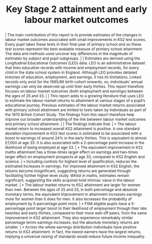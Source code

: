 ---
layout: publication
title: Key Stage 2 attainment and early labour market outcomes
authors: Louis Hodge
year: 2023
institution: Department for Education
address: London, UK
type: Research Report
number: RR1295
pdf: assets.publishing.service.gov.uk/media/63d0e5b1e90e071ba56e0eaa/Key_stage_2_attainment_and_early_labour_market_outcomes.pdf
landing: www.gov.uk/government/publications/key-stage-2-attainment-and-early-labour-market-outcomes
abstract: |
    | The main contribution of this report is to provide estimates of the changes in labour market outcomes associated with small improvements in KS2 test scores. Every pupil takes these tests in their final year of primary school and so these test scores represent the best available measure of primary school attainment. The data and methods used uncover key differences in the magnitude of estimates by subject and pupil subgroups.
    |
    | Estimates are derived using the Longitudinal Educational Outcomes (LEO) data. LEO is an administrative dataset that links education records with income and employment records, for every child in the state school system in England. Although LEO provides detailed histories of education, employment, and earnings, it has its limitations. Linked records only exist for the 1985/86 birth cohort onwards, so, individuals’ annual earnings can only be observed up until their early thirties. This report therefore focuses on labour market outcomes (both employment and earnings) between the ages of 25 and 33.
    |
    | This report adds to a growing literature that uses LEO to estimate the labour market returns to attainment at various stages of a pupil’s educational journey. Previous estimates of the labour market returns associated with primary school attainment are limited to tests taken by individuals as part of the 1970 British Cohort Study. The findings from this report therefore help improve our broader understanding of the link between labour market outcomes and primary school attainment.
    |
    | The findings indicate that:
    | • The labour market return to increased overall KS2 attainment is positive. A one standard deviation improvement in KS2 test scores is estimated to be associated with a boost to earnings of around 24% in the early thirties. This is equivalent to almost £7,000 at age 33. It is also associated with a 2-percentage point increase in the likelihood of being employed at age 33.
    | • The equivalent improvement in KS2 maths attainment has a three-times larger effect on earnings and two-times larger effect on employment prospects at age 33, compared to KS2 English and science. 
    | • Including controls for highest level of qualification, reduces the estimated increases in earnings. For improved attainment in KS2 English, the returns become insignificant, suggesting returns are generated through facilitating further higher level study. Whilst in maths, estimates remain significant, suggesting the skills acquired hold intrinsic value in the labour market.
    | • The labour market returns to KS2 attainment are larger for women than men. Between the ages of 25 and 33, in both percentage and absolute monetary terms, the equivalent improvement in attainment increases earnings more for women than it does for men. It also increases the probability of employment by 5-percentage point more.
    | • FSM eligible pupils have a 5-percentage point larger boost to their likelihood of employment through their late twenties and early thirties, compared to their more well-off peers, from the same improvement in KS2 attainment. They also experience remarkably similar percentage terms earnings increases, but the absolute monetary returns are smaller. 
    | • Across the whole earnings distribution individuals have positive returns to KS2 attainment. In fact, the lowest earners have the largest returns, implying a universal raising of standards would reduce future income inequality. 
isbn: 978-1-83870-422-3
---